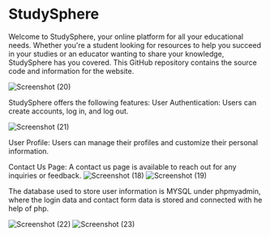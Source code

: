 # StudySphere
Welcome to StudySphere, your online platform for all your educational needs. Whether you're a student looking for resources to help you succeed in your studies or an educator wanting to share your knowledge, StudySphere has you covered. This GitHub repository contains the source code and information for the website.

![Screenshot (20)](https://github.com/Sukhmani07/StudySphere/assets/111011241/ff0b05fa-c0e5-436f-8d23-d3226ffcc398)

StudySphere offers the following features:
User Authentication: Users can create accounts, log in, and log out.

![Screenshot (21)](https://github.com/Sukhmani07/StudySphere/assets/111011241/15c7ed54-4a45-49b4-8c12-3b9ae0fd3b39)

User Profile: Users can manage their profiles and customize their personal information. 

Contact Us Page: A contact us page is available to reach out for any inquiries or feedback.
![Screenshot (18)](https://github.com/Sukhmani07/StudySphere/assets/111011241/0b308066-b6ca-4f4d-9e2c-116f1be113e8)
![Screenshot (19)](https://github.com/Sukhmani07/StudySphere/assets/111011241/e3e65f4a-eb40-46c0-856c-7c981712cf42)

The database used to store user information is MYSQL under phpmyadmin, where the login data and contact form data is stored and connected with he help of php.
 
![Screenshot (22)](https://github.com/Sukhmani07/StudySphere/assets/111011241/a595bde6-eed3-45b3-8131-b6b57fa44347)
![Screenshot (23)](https://github.com/Sukhmani07/StudySphere/assets/111011241/6076c032-32c4-4163-9b0b-defd53b1c357)

